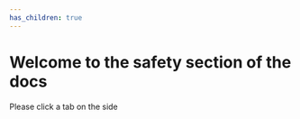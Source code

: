 ```yaml
---
has_children: true
---
```

# Welcome to the safety section of the docs
Please click a tab on the side
